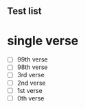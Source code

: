 ## Test list

# single verse
- [ ] 99th verse
- [ ] 98th verse
- [ ] 3rd verse
- [ ] 2nd verse
- [ ] 1st verse
- [ ] 0th verse
